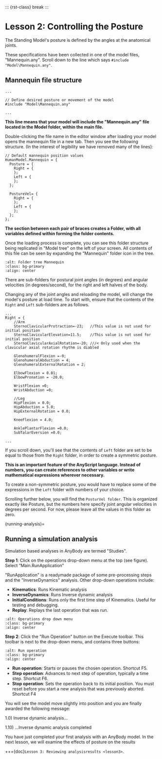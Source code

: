 ::: {rst-class} break
:::

# Lesson 2: Controlling the Posture

The Standing Model's posture is defined by the angles at the anatomical joints.

These specifications have been collected in one of the model files, "Mannequin.any". Scroll
down to the line which says `#include "Model\Mannequin.any"`.

## Mannequin file structure

```AnyScriptDoc
...

// Define desired posture or movement of the model
#include "Model\Mannequin.any"

...
```

**This line means that your model will include the "Mannequin.any" file located in the Model folder,
within the main file.**

Double-clicking the file name in the editor window after loading
your model opens the mannequin file in a new tab. Then you see the
following structure. (In the interest of legibility we have removed many
of the lines):

```AnyScriptDoc
// Default mannequin position values
HumanModel.Mannequin = {
  Posture = {
    Right = {
    };
    Left = {
    };
  };

  PostureVel= {
    Right = {
    };
    Left = {
    };
  };
};
```

**The section between each pair of braces creates a Folder, with all variables defined within forming the folder contents.**

Once the loading process is complete, you can see this folder structure being replicated in "Model tree" on the left of your screen. All contents of this file
can be seen by expanding the "Mannequin" folder icon in the tree.

```{image} _static/lesson2/image1.png
:alt: Folder tree Mannequin
:class: bg-primary
:align: center
```

There are sub-folders for postural joint angles (in degrees) and angular velocities (in degrees/second),
for the right and left halves of the body.

Changing any of the joint angles and reloading the model, will change the model's posture at load time. To start with, ensure that the contents of the `Right`
and `Left` sub-folders are as follows.

```AnyScriptDoc
...
Right = {
    //Arm 
    SternoClavicularProtraction=-23;   //This value is not used for initial position
    SternoClavicularElevation=11.5;    //This value is not used for initial position
    SternoClavicularAxialRotation=-20; ///< Only used when the clavicular axial rotation rhythm is diabled
      
    GlenohumeralFlexion =-0; 
    GlenohumeralAbduction = 4; 
    GlenohumeralExternalRotation = 2; 
      
    ElbowFlexion = 0.01; 
    ElbowPronation = -20.0;
      
    WristFlexion =0;
    WristAbduction =0;
            
    //Leg
    HipFlexion = 0.0; 
    HipAbduction = 5.0; 
    HipExternalRotation = 0.0;
      
    KneeFlexion = 4.0;
      
    AnklePlantarFlexion =0.0; 
    SubTalarEversion =0.0; 

...
```

If you scroll down, you'll see that the contents of `Left` folder are set to be equal
to those from the `Right` folder, in order to create a symmetric posture.

**This is an important feature of the AnyScript language. Instead of numbers, you can create references to other variables or write
mathematical expressions wherever necessary.**

To create a non-symmetric posture, you would have to replace some of the expressions in the `Left` folder with numbers of your choice.

Scrolling further below, you will find the `PosturVel folder`. This is organized exactly like Posture, but the numbers here specify
joint angular velocities in degrees per second. For now, please leave all the values in this folder as zero.

(running-analysis)=

## Running a simulation analysis

Simulation based analyses in AnyBody are termed "Studies".

**Step 1**: Click on the operations drop-down menu at the top (see figure). Select “Main.RunApplication”

"RunApplication" is a readymade package of some pre-processing steps and the "InverseDynamics" analysis. Other drop-down operations include:

- **Kinematics**: Runs Kinematic analysis
- **InverseDynamics**: Runs Inverse dynamic analysis
- **InitialConditions**: Runs only the first time step of Kinematics. Useful for testing and debugging.
- **Replay**: Replays the last operation that was run.

```{image} _static/lesson2/image2.png
:alt: Operations drop down menu
:class: bg-primary
:align: center
```

**Step 2**: Click the "Run Operation" button on the Execute toolbar. This toolbar is next to the drop-down menu, and contains three buttons:

```{image} _static/lesson2/image3.png
:alt: Run operation
:class: bg-primary
:align: center
```

- **Run operation**: Starts or pauses the chosen operation. Shortcut
  F5.
- **Step operation**: Advances to next step of operation, typically a
  time step. Shortcut F6.
- **Stop operation**: Sets the operation back to its initial position.
  You must reset before you start a new analysis that was previously
  aborted. Shortcut F4

You will see the model move slightly into position and you are finally
awarded the following message:

1.0) Inverse dynamic analysis...

1.10) ...Inverse dynamic analysis completed

You have just completed your first analysis with an AnyBody model. In the
next lesson, we will examine the effects of posture on the results

+++{doc}`Lesson 3: Reviewing analysisresults <lesson3>`.
